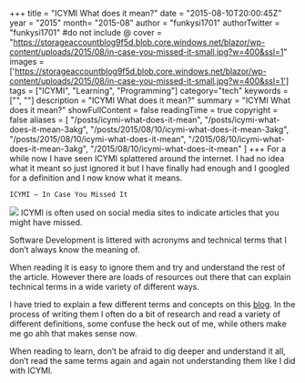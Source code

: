 +++
title = "ICYMI What does it mean?"
date = "2015-08-10T20:00:45Z"
year = "2015"
month= "2015-08"
author = "funkysi1701"
authorTwitter = "funkysi1701" #do not include @
cover = "https://storageaccountblog9f5d.blob.core.windows.net/blazor/wp-content/uploads/2015/08/in-case-you-missed-it-small.jpg?w=400&ssl=1"
images = ['https://storageaccountblog9f5d.blob.core.windows.net/blazor/wp-content/uploads/2015/08/in-case-you-missed-it-small.jpg?w=400&ssl=1']
tags = ["ICYMI", "Learning", "Programming"]
category="tech"
keywords = ["", ""]
description =  "ICYMI What does it mean?"
summary = "ICYMI What does it mean?"
showFullContent = false
readingTime = true
copyright = false
aliases = [
    "/posts/icymi-what-does-it-mean",
    "/posts/icymi-what-does-it-mean-3akg",
    "/posts/2015/08/10/icymi-what-does-it-mean-3akg",
    "/posts/2015/08/10/icymi-what-does-it-mean",
    "/2015/08/10/icymi-what-does-it-mean-3akg",
    "/2015/08/10/icymi-what-does-it-mean"
]
+++
For a while now I have seen ICYMI splattered around the internet. I had no idea what it meant so just ignored it but I have finally had enough and I googled for a definition and I now know what it means.
```
ICYMI – In Case You Missed It
```
![](https://storageaccountblog9f5d.blob.core.windows.net/blazor/wp-content/uploads/2015/08/in-case-you-missed-it-small.jpg?w=400&ssl=1)
ICYMI is often used on social media sites to indicate articles that you might have missed.

Software Development is littered with acronyms and technical terms that I don’t always know the meaning of.

When reading it is easy to ignore them and try and understand the rest of the article. However there are loads of resources out there that can explain technical terms in a wide variety of different ways.

I have tried to explain a few different terms and concepts on this [blog](http://www.funkysi1701.com/). In the process of writing them I often do a bit of research and read a variety of different definitions, some confuse the heck out of me, while others make me go ahh that makes sense now.

When reading to learn, don’t be afraid to dig deeper and understand it all, don’t read the same terms again and again not understanding them like I did with ICYMI.
